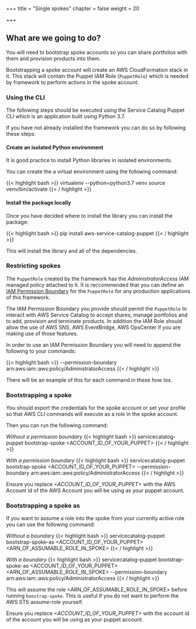 +++
title = "Single spokes"
chapter = false
weight = 20

+++

## What are we going to do?

You will need to bootstrap spoke accounts so you can share portfolios with them and provision products into them.

Bootstrapping a spoke account will create an AWS CloudFormation stack in it.  This stack will contain the Puppet IAM Role (`PuppetRole`)
which is needed by framework to perform actions in the spoke account.  

### Using the CLI

The following steps should be executed using the Service Catalog Puppet CLI which is an application built using Python 3.7.

If you have not already installed the framework you can do so by following these steps:

#### Create an isolated Python environment

It is good practice to install Python libraries in isolated environments. 

You can create the a virtual environment using the following command:

{{< highlight bash >}}
virtualenv --python=python3.7 venv
source venv/bin/activate
{{< / highlight >}}

#### Install the package locally

Once you have decided where to install the library you can install the package:

{{< highlight bash >}}
pip install aws-service-catalog-puppet
{{< / highlight >}}

This will install the library and all of the dependencies.

### Restricting spokes

The `PuppetRole` created by the framework has the *AdministratorAccess* IAM managed policy attached to it.  It is reccommended that you can define an [IAM Permission Boundary](https://docs.aws.amazon.com/IAM/latest/UserGuide/access_policies_boundaries.html) for the `PuppetRole` for any production applications of this framework.

The IAM Permission Boundary you provide should permit the `PuppetRole` to interact with AWS Service Catalog to accept shares, 
manage portfolios and to add, provision and terminate products. In addition the IAM Role should allow the use of AWS SNS, 
AWS EventBridge, AWS OpsCenter if you are making use of those features.  

In order to use an IAM Permission Boundary you will need to append the following to your commands:

{{< highlight bash >}}
--permission-boundary arn:aws:iam::aws:policy/AdministratorAccess
{{< / highlight >}}

There will be an example of this for each command in these _how tos_.

### Bootstrapping a spoke

You should export the credentials for the spoke account or set your profile so that AWS CLI commands 
will execute as a role in the spoke account.

Then you can run the following command: 

_Without a permission boundary_
{{< highlight bash >}}
servicecatalog-puppet bootstrap-spoke <ACCOUNT_ID_OF_YOUR_PUPPET>
{{< / highlight >}}


_With a permission boundary_
{{< highlight bash >}}
servicecatalog-puppet bootstrap-spoke <ACCOUNT_ID_OF_YOUR_PUPPET> --permission-boundary arn:aws:iam::aws:policy/AdministratorAccess
{{< / highlight >}}

Ensure you replace *&lt;ACCOUNT_ID_OF_YOUR_PUPPET&gt;* with the AWS Account id of the AWS Account you will be using as your 
puppet account.  


### Bootstrapping a spoke as

If you want to assume a role into the spoke from your currently active role you can use the following command:

_Without a boundary_
{{< highlight bash >}}
servicecatalog-puppet bootstrap-spoke-as <ACCOUNT_ID_OF_YOUR_PUPPET> <ARN_OF_ASSUMABLE_ROLE_IN_SPOKE>
{{< / highlight >}}


_With a boundary_
{{< highlight bash >}}
servicecatalog-puppet bootstrap-spoke-as <ACCOUNT_ID_OF_YOUR_PUPPET> <ARN_OF_ASSUMABLE_ROLE_IN_SPOKE> --permission-boundary arn:aws:iam::aws:policy/AdministratorAccess
{{< / highlight >}}

This will assume the role <ARN_OF_ASSUMABLE_ROLE_IN_SPOKE> before running `boostrap-spoke`.  This is useful if you do not 
want to perform the AWS STS assume-role yourself. 

Ensure you replace *&lt;ACCOUNT_ID_OF_YOUR_PUPPET&gt;* with the account id of the account you will be using as your 
puppet account.  
